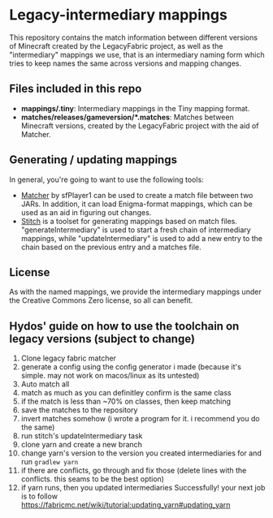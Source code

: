 # Legacy-intermediary mappings

This repository contains the match information between different versions of Minecraft created by the LegacyFabric project, as well as the "intermediary" mappings we use, that is an intermediary naming form which tries to keep names
the same across versions and mapping changes.

## Files included in this repo

* __mappings/<mcversion>.tiny__: Intermediary mappings in the Tiny mapping format.
* __matches/releases/gameversion/*.matches__: Matches between Minecraft versions, created by the LegacyFabric project with the aid of Matcher.

## Generating / updating mappings

In general, you're going to want to use the following tools:

* [Matcher](https://github.com/FabricMC/Matcher) by sfPlayer1 can be used to create a match file between two JARs. In addition, it can load Enigma-format mappings, which can be used as an aid in figuring out changes.
* [Stitch](https://github.com/FabricMC/stitch) is a toolset for generating mappings based on match files. "generateIntermediary" is used to start a fresh chain of intermediary mappings, while "updateIntermediary" is used to add a new entry to the chain based on the previous entry and a matches file.

## License

As with the named mappings, we provide the intermediary mappings under the Creative Commons Zero license, so all can benefit.

## Hydos' guide on how to use the toolchain on legacy versions (subject to change)
1. Clone legacy fabric matcher
2. generate a config using the config generator i made (because it's simple. may not work on macos/linux as its untested)
3. Auto match all
4. match as much as you can definitley confirm is the same class
5. if the match is less than ~70% on classes, then keep matching
6. save the matches to the repository
7. invert matches somehow (i wrote a program for it. i recommend you do the same)
8. run stitch's updateIntermediary task
9. clone yarn and create a new branch
10. change yarn's version to the version you created intermediaries for and run `gradlew yarn`
11. if there are conflicts, go through and fix those (delete lines with the conflicts. this seams to be the best option)
12. if yarn runs, then you updated intermediaries Successfully! your next job is to follow https://fabricmc.net/wiki/tutorial:updating_yarn#updating_yarn 
